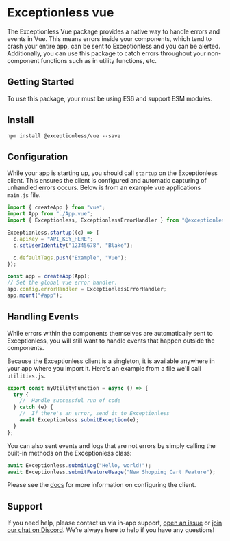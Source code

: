 # Exceptionless vue

The Exceptionless Vue package provides a native way to handle errors and events
in Vue. This means errors inside your components, which tend to crash your
entire app, can be sent to Exceptionless and you can be alerted. Additionally,
you can use this package to catch errors throughout your non-component functions
such as in utility functions, etc.

## Getting Started

To use this package, your must be using ES6 and support ESM modules.

## Install

`npm install @exceptionless/vue --save`

## Configuration

While your app is starting up, you should call `startup` on the Exceptionless
client. This ensures the client is configured and automatic capturing of
unhandled errors occurs. Below is from an example vue applications `main.js` file.

```js
import { createApp } from "vue";
import App from "./App.vue";
import { Exceptionless, ExceptionlessErrorHandler } from "@exceptionless/vue";

Exceptionless.startup((c) => {
  c.apiKey = "API_KEY_HERE";
  c.setUserIdentity("12345678", "Blake");

  c.defaultTags.push("Example", "Vue");
});

const app = createApp(App);
// Set the global vue error handler.
app.config.errorHandler = ExceptionlessErrorHandler;
app.mount("#app");
```

## Handling Events

While errors within the components themselves are automatically sent to
Exceptionless, you will still want to handle events that happen outside the
components.

Because the Exceptionless client is a singleton, it is available anywhere in
your app where you import it. Here's an example from a file we'll call `utilities.js`.

```js
export const myUtilityFunction = async () => {
  try {
    //  Handle successful run of code
  } catch (e) {
    //  If there's an error, send it to Exceptionless
    await Exceptionless.submitException(e);
  }
};
```

You can also sent events and logs that are not errors by simply calling the
built-in methods on the Exceptionless class:

```js
await Exceptionless.submitLog("Hello, world!");
await Exceptionless.submitFeatureUsage("New Shopping Cart Feature");
```

Please see the [docs](https://exceptionless.com/docs/clients/javascript/) for
more information on configuring the client.

## Support

If you need help, please contact us via in-app support,
[open an issue](https://github.com/exceptionless/Exceptionless.JavaScript/issues/new)
or [join our chat on Discord](https://discord.gg/6HxgFCx). We’re always here to
help if you have any questions!
